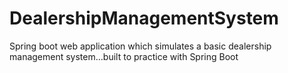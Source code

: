 # DealershipManagementSystem
Spring boot web application which simulates a basic dealership management system...built to practice with Spring Boot
